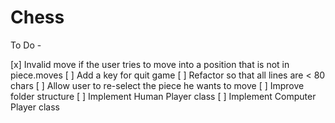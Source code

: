 # Chess

To Do -

[x] Invalid move if the user tries to move into a position that is not in piece.moves
[ ] Add a key for quit game
[ ] Refactor so that all lines are < 80 chars
[ ] Allow user to re-select the piece he wants to move
[ ] Improve folder structure
[ ] Implement Human Player class
[ ] Implement Computer Player class
